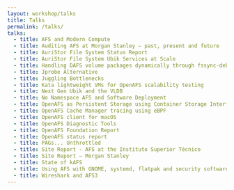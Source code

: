 ```yaml
---
layout: workshop/talks
title: Talks
permalink: /talks/
talks:
  - title: AFS and Modern Compute
  - title: Auditing AFS at Morgan Stanley – past, present and future
  - title: AuriStor File System Status Report
  - title: AuriStor File System Ubik Services at Scale
  - title: Handling DAFS volume packages dynamically through fssync-debug
  - title: Jprobe Alternative
  - title: Juggling Bottlenecks
  - title: Kata lightweight VMs for OpenAFS scalability testing
  - title: Next Gen Ubik and the VLDB
  - title: No Namespace AFS and Software Deployment
  - title: OpenAFS as Persistent Storage using Container Storage Interface plugin
  - title: OpenAFS Cache Manager tracing using eBPF
  - title: OpenAFS client for macOS
  - title: OpenAFS Diagnostic Tools
  - title: OpenAFS Foundation Report
  - title: OpenAFS status report
  - title: PAGs... Unthrottled
  - title: Site Report - AFS at the Instituto Superior Técnico
  - title: Site Report – Morgan Stanley
  - title: State of kAFS
  - title: Using AFS with GNOME, systemd, flatpak and security software
  - title: Wireshark and AFS3
---
```


